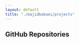 ```yaml
---
layout: default
title: "./majidbabaei/projects"
---
```


## GitHub Repositories

<div class="projects">

<ul class="projects-ul">
</ul>

<script>
    const classes = {
        a: "projects-a",
        li: "projects-li",
        ul: "projects-ul",
        lang: "projects-lang",
        desc: "projects-desc"
    };

    const username = "majidbabaei";

    const repoXHR = new XMLHttpRequest();

    function populate() {
        const repos = JSON.parse(this.response);
        const ul = document.getElementsByClassName(classes.ul)[0];

        for (var i = 0, len = repos.length; i < len; i++) {
            if (!repos[i].fork && (repos[i].stargazers_count > 1 ||  repos[i].forks > 1)) {
                const li = document.createElement("li");
                const a = document.createElement("a");
                const p = document.createElement("p");
                const p2 = document.createElement("p");
                
                li.className = classes.li;
                
                a.className = classes.a;
                a.href = repos[i].html_url;
                a.innerText = repos[i].name;
                
                p.className = classes.lang;
                p.innerText = repos[i].language || " ";
                
                p2.className = classes.desc;
                p2.innerText = repos[i].description;
                
                ul.appendChild(li)
                .appendChild(a)
                .appendChild(p)
                .appendChild(p2);
            }
        }
    }

    repoXHR.open(
        "GET",
        'https://api.github.com/users/' + username + '/repos?sort=created&type=all',
        true
    );
    repoXHR.addEventListener("load", populate);
    repoXHR.send();

</script>

</div>
